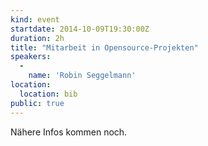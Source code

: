 ```yaml
---
kind: event
startdate: 2014-10-09T19:30:00Z
duration: 2h
title: "Mitarbeit in Opensource-Projekten"
speakers:
  -
    name: 'Robin Seggelmann'
location:
  location: bib
public: true
---
```

Nähere Infos kommen noch.
